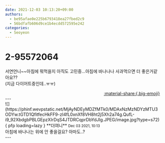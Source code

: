 ```yaml
---
date: 2021-12-03 10:13:20+09:00
authors:
  - be95afae0e225b6793418ea27fbed2c9
  - 56bdfafb606d9ce1b4ecdd572595e242
categories:
  - Seoyeon
---
```


# 2-95572064

<div class="post-container" markdown="1">
<div class="content-container md-sidebar__scrollwrap" markdown="1">

서연언니~~아침에 뭐먹을지 아직도 고민중...아침에 바나나나 사과먹으면 더 좋은거같아요??<br>(지금 다이어트중인데..ㅠㅠ)

</div>
</div>

<div style="text-align: right;" markdown="1">
<a href="https://weverse.io/fromis9/fanpost/2-95572064" style="text-align: right;">:material-share:{.big-emoji}</a>
</div>
---

<div class="comments-container md-sidebar__scrollwrap" markdown="1">
<div class="comment" markdown="1">
<div class='id-container' markdown="1">
![](https://phinf.wevpstatic.net/MjAyNDEyMDZfMTk0/MDAxNzMzNDYzMTU3ODYw.tGTD1QfitfecHkFF9-zI4fL0xnXf8VH8ht2j5Xh2a74g.QufL-i9_92XbdgbPBLGEpzXIrDqS4JTDRCqprDbYdJIg.JPEG/image.jpg?type=s72){ pfp loading=lazy }
**<span class="artist">더여니</span>** <small>Dec 03 2021, 10:13</small><br>
</div>
<div class='comment-body' markdown="1">
아침에 바나나는 위에 안 좋을걸요? 아마도..?
</div>
</div>
</div>
---
